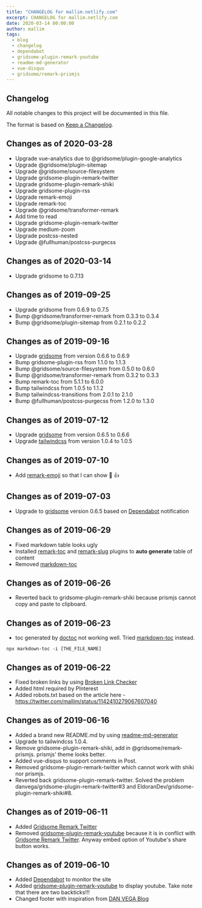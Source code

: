 ```yaml
---
title: "CHANGELOG for mallim.netlify.com"
excerpt: CHANGELOG for mallim.netlify.com
date: 2020-03-14 00:00:00
author: mallim
tags:
  - blog
  - changelog
  - dependabot
  - gridsome-plugin-remark-youtube
  - readme-md-generator
  - vue-disqus
  - gridsome/remark-prismjs
---
```


## Changelog

All notable changes to this project will be documented in this file.

The format is based on [Keep a Changelog](https://keepachangelog.com/en/1.0.0/).

## Changes as of 2020-03-28

* Upgrade vue-analytics due to @gridsome/plugin-google-analytics
* Upgrade @gridsome/plugin-sitemap
* Upgrade @gridsome/source-filesystem
* Upgrade gridsome-plugin-remark-twitter
* Upgrade gridsome-plugin-remark-shiki
* Upgrade gridsome-plugin-rss
* Upgrade remark-emoji
* Upgrade remark-toc
* Upgrade @gridsome/transformer-remark
* Add time to read
* Upgrade gridsome-plugin-remark-twitter
* Upgrade medium-zoom
* Upgrade postcss-nested
* Upgrade @fullhuman/postcss-purgecss

## Changes as of 2020-03-14

* Upgrade gridsome to 0.7.13

## Changes as of 2019-09-25

* Upgrade gridsome from 0.6.9 to 0.7.5
* Bump @gridsome/transformer-remark from 0.3.3 to 0.3.4
* Bump @gridsome/plugin-sitemap from 0.2.1 to 0.2.2

## Changes as of 2019-09-16

* Upgrade [gridsome](https://gridsome.org/) from version 0.6.6 to 0.6.9
* Bump gridsome-plugin-rss from 1.1.0 to 1.1.3
* Bump @gridsome/source-filesystem from 0.5.0 to 0.6.0
* Bump @gridsome/transformer-remark from 0.3.2 to 0.3.3
* Bump remark-toc from 5.1.1 to 6.0.0 
* Bump tailwindcss from 1.0.5 to 1.1.2
* Bump tailwindcss-transitions from 2.0.1 to 2.1.0
* Bump @fullhuman/postcss-purgecss from 1.2.0 to 1.3.0

## Changes as of 2019-07-12

* Upgrade [gridsome](https://gridsome.org/) from version 0.6.5 to 0.6.6
* Upgrade [tailwindcss](https://tailwindcss.com/) from version 1.0.4 to 1.0.5

## Changes as of 2019-07-10

- Add [remark-emoji](https://github.com/rhysd/remark-emoji) so that I can show :dog: :+1:

## Changes as of 2019-07-03

- Upgrade to [gridsome](https://gridsome.org/) version 0.6.5 based on [Dependabot](https://dependabot.com/) notification

## Changes as of 2019-06-29

- Fixed markdown table looks ugly
- Installed [remark-toc](https://github.com/remarkjs/remark-toc) and [remark-slug](https://github.com/remarkjs/remark-slug) plugins to **auto generate** table of content
- Removed [markdown-toc](https://github.com/jonschlinkert/markdown-toc)

## Changes as of 2019-06-26

- Reverted back to gridsome-plugin-remark-shiki because prismjs cannot copy and paste to clipboard.

## Changes as of 2019-06-23

- toc generated by [doctoc]() not working well. Tried [markdown-toc](https://github.com/jonschlinkert/markdown-toc) instead.

```shell
npx markdown-toc -i [THE_FILE_NAME]
```

## Changes as of 2019-06-22

- Fixed broken links by using [Broken Link Checker](https://www.brokenlinkcheck.com/)
- Added html required by PInterest
- Added robots.txt based on the article here - https://twitter.com/mallim/status/1142410279067607040

## Changes as of 2019-06-16

- Added a brand new README.md by using [readme-md-generator](https://github.com/kefranabg/readme-md-generator)
- Upgrade to tailwindcss 1.0.4.
- Remove gridsome-plugin-remark-shiki, add in @gridsome/remark-prismjs. prismjs' theme looks better.
- Added vue-disqus to support comments in Post.
- Removed gridsome-plugin-remark-twitter which cannot work with shiki nor prismjs.
- Reverted back gridsome-plugin-remark-twitter. Solved the problem danvega/gridsome-plugin-remark-twitter#3 and EldoranDev/gridsome-plugin-remark-shiki#8.

## Changes as of 2019-06-11

- Added [Gridsome Remark Twitter](https://gridsome.org/plugins/gridsome-plugin-remark-twitter)
- Removed [gridsome-plugin-remark-youtube](https://github.com/markhoney/gridsome-plugin-remark-youtube) because it is in conflict with [Gridsome Remark Twitter](https://gridsome.org/plugins/gridsome-plugin-remark-twitter). Anyway embed option of Youtube's share button works.

## Changes as of 2019-06-10

- Added [Dependabot](https://dependabot.com/) to monitor the site
- Added [gridsome-plugin-remark-youtube](https://github.com/markhoney/gridsome-plugin-remark-youtube) to display youtube. Take note that there are two backticks!!!
- Changed footer with inspiration from [DAN VEGA Blog](https://www.danvega.dev/)
